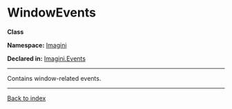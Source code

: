 # WindowEvents

**Class**

**Namespace:** [Imagini](Imagini.md)

**Declared in:** [Imagini.Events](Imagini.Events.md)

------



Contains window-related events.


------

[Back to index](index.md)